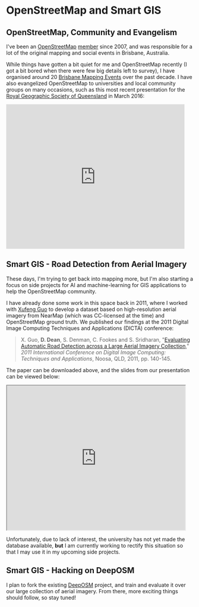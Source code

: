 # OpenStreetMap and Smart GIS

## OpenStreetMap, Community and Evangelism

I've been an [OpenStreetMap][osm] [member][osmprofile] since 2007, and
was responsible for a lot of the original mapping and social events in
Brisbane, Australia.

While things have gotten a bit quiet for me and OpenStreetMap recently
(I got a bit bored when there were few big details left to survey), I
have organised around 20 [Brisbane Mapping Events][events] over the
past decade. I have also evangelized OpenStreetMap to universities and
local community groups on many occasions, such as this most recent
presentation for the [Royal Geographic Society of Queensland][rgsq] in
March 2016:

<iframe src="https://docs.google.com/presentation/d/1pZRXZ0eYwk_KaiHcfIFiGIXbK2-CYeVpIRna1dphOwM/embed?start=false&loop=false&delayms=3000" frameborder="0" width="480" height="389" allowfullscreen="true" mozallowfullscreen="true" webkitallowfullscreen="true"></iframe>

## Smart GIS - Road Detection from Aerial Imagery

These days, I'm trying to get back into mapping more, but I'm also
starting a focus on side projects for AI and machine-learning for GIS
applications to help the OpenStreetMap community.

I have already done some work in this space back in 2011, where I
worked with [Xufeng Guo][felix] to develop a dataset based on high-resolution
aerial imagery from NearMap (which was CC-licensed at the time) and
OpenStreetMap ground truth. We published our findings at the 2011
Digital Image Computing Techniques and Applications (DICTA) conference:

> X. Guo, **D. Dean**, S. Denman, C. Fookes and S. Sridharan,
> "[Evaluating Automatic Road Detection across a Large Aerial Imagery
> Collection][roaddetectpaper]," *2011 International Conference on Digital Image Computing:
> Techniques and Applications*, Noosa, QLD, 2011, pp. 140-145.

The paper can be downloaded above, and the slides from our
presentation can be viewed below:

<iframe src="https://drive.google.com/file/d/0Bw0XkNIYFiNbTkdZSV9MNEtLaWc/preview" width="480" height="389"></iframe>

Unfortunately, due to lack of interest, the university has not yet
made the database available, **but** I am currently working to rectify
this situation so that I may use it in my upcoming side projects.

## Smart GIS - Hacking on DeepOSM

I plan to fork the existing [DeepOSM][deeposm] project, and train and
evaluate it over our large collection of aerial imagery. From there,
more exciting things should follow, so stay tuned!

[roaddetectpaper]: http://eprints.qut.edu.au/47715/1/DICTA2011.pdf
[events]: http://wiki.openstreetmap.org/wiki/Brisbane/Events
[rgsq]: http://www.rgsq.org.au/
[osm]: https://openstreetmap.org
[osmprofile]: https://www.openstreetmap.org/user/David%20Dean
[deeposm]: https://github.com/trailbehind/DeepOSM
[felix]: https://au.linkedin.com/in/felix-guo-9a684157
